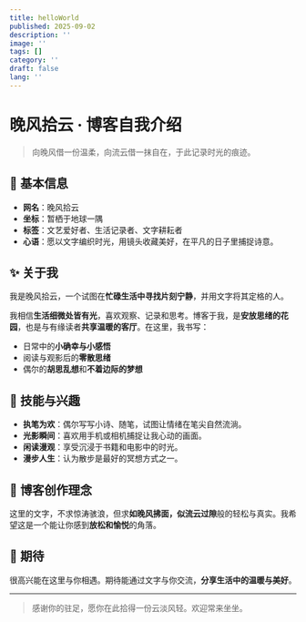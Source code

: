 ```yaml
---
title: helloWorld
published: 2025-09-02
description: ''
image: ''
tags: []
category: ''
draft: false 
lang: ''
---
```

# 晚风拾云 · 博客自我介绍

> 向晚风借一份温柔，向流云借一抹自在，于此记录时光的痕迹。

## 🌸 基本信息

*   **网名**：晚风拾云
*   **坐标**：暂栖于地球一隅
*   **标签**：文艺爱好者、生活记录者、文字耕耘者
*   **心语**：愿以文字编织时光，用镜头收藏美好，在平凡的日子里捕捉诗意。

## ✨ 关于我

我是晚风拾云，一个试图在**忙碌生活中寻找片刻宁静**，并用文字将其定格的人。

我相信**生活细微处皆有光**，喜欢观察、记录和思考。博客于我，是**安放思绪的花园**，也是与有缘读者**共享温暖的客厅**。在这里，我书写：
*   日常中的**小确幸与小感悟**
*   阅读与观影后的**零散思绪**
*   偶尔的**胡思乱想**和**不着边际的梦想**

## 🎨 技能与兴趣

*   **执笔为欢**：偶尔写写小诗、随笔，试图让情绪在笔尖自然流淌。
*   **光影瞬间**：喜欢用手机或相机捕捉让我心动的画面。
*   **闲读漫观**：享受沉浸于书籍和电影中的时光。
*   **漫步人生**：认为散步是最好的冥想方式之一。

## 📝 博客创作理念

这里的文字，不求惊涛骇浪，但求**如晚风拂面，似流云过隙**般的轻松与真实。我希望这是一个能让你感到**放松和愉悦**的角落。

## 🌟 期待

很高兴能在这里与你相遇。期待能通过文字与你交流，**分享生活中的温暖与美好**。

---

> 感谢你的驻足，愿你在此拾得一份云淡风轻。欢迎常来坐坐。